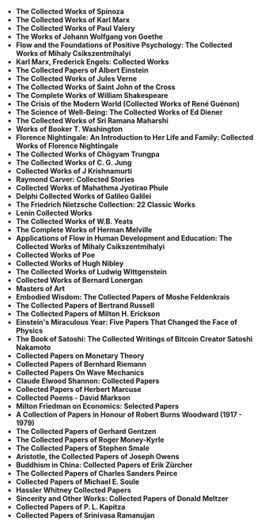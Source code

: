 <ul>

                             

 <li><b><a target="_blank" href="https://github.com/manjunath5496/The-Collected-Works/blob/master/cwl(1).pdf" style="text-decoration:none;">The Collected Works of Spinoza</a></b></li>

 <li><b><a target="_blank" href="https://github.com/manjunath5496/The-Collected-Works/blob/master/cwl(2).pdf" style="text-decoration:none;">The Collected Works of Karl Marx</a></b></li>

<li><b><a target="_blank" href="https://github.com/manjunath5496/The-Collected-Works/blob/master/cwl(3).pdf" style="text-decoration:none;">The Collected Works of Paul Valery</a></b></li>
 <li><b><a target="_blank" href="https://github.com/manjunath5496/The-Collected-Works/blob/master/cwl(4).pdf" style="text-decoration:none;">The Works of Johann Wolfgang von Goethe</a></b></li>                              
<li><b><a target="_blank" href="https://github.com/manjunath5496/The-Collected-Works/blob/master/cwl(5).pdf" style="text-decoration:none;">Flow and the Foundations of Positive Psychology: The Collected Works of Mihaly Csikszentmihalyi</a></b></li>
<li><b><a target="_blank" href="https://github.com/manjunath5496/The-Collected-Works/blob/master/cwl(6).pdf" style="text-decoration:none;">Karl Marx, Frederick Engels: Collected Works</a></b></li>
 <li><b><a target="_blank" href="https://github.com/manjunath5496/The-Collected-Works/blob/master/cwl(7).pdf" style="text-decoration:none;">The Collected Papers of Albert Einstein</a></b></li>

 <li><b><a target="_blank" href="https://github.com/manjunath5496/The-Collected-Works/blob/master/cwl(8).pdf" style="text-decoration:none;"> The Collected Works of Jules Verne </a></b></li>
   <li><b><a target="_blank" href="https://github.com/manjunath5496/The-Collected-Works/blob/master/cwl(9).pdf" style="text-decoration:none;">The Collected Works of Saint John of the Cross</a></b></li>
  
   
 <li><b><a target="_blank" href="https://github.com/manjunath5496/The-Collected-Works/blob/master/cwl(10).pdf" style="text-decoration:none;">The Complete Works of William Shakespeare </a></b></li>                              
<li><b><a target="_blank" href="https://github.com/manjunath5496/The-Collected-Works/blob/master/cwl(11).pdf" style="text-decoration:none;">The Crisis of the Modern World (Collected Works of René Guénon) </a></b></li>
<li><b><a target="_blank" href="https://github.com/manjunath5496/The-Collected-Works/blob/master/cwl(12).pdf" style="text-decoration:none;">The Science of Well-Being: The Collected Works of Ed Diener</a></b></li>
<li><b><a target="_blank" href="https://github.com/manjunath5496/The-Collected-Works/blob/master/cwl(13).pdf" style="text-decoration:none;">The Collected Works of Sri Ramana Maharshi</a></b></li>
<li><b><a target="_blank" href="https://github.com/manjunath5496/The-Collected-Works/blob/master/cwl(14).pdf" style="text-decoration:none;">Works of Booker T. Washington</a></b></li>

 <li><b><a target="_blank" href="https://github.com/manjunath5496/The-Collected-Works/blob/master/cwl(15).pdf" style="text-decoration:none;">Florence Nightingale: An Introduction to Her Life and Family: Collected Works of Florence Nightingale </a></b></li>                              
<li><b><a target="_blank" href="https://github.com/manjunath5496/The-Collected-Works/blob/master/cwl(16).pdf" style="text-decoration:none;">The Collected Works of Chögyam Trungpa </a></b></li>
<li><b><a target="_blank" href="https://github.com/manjunath5496/The-Collected-Works/blob/master/cwl(17).pdf" style="text-decoration:none;">The Collected Works of C. G. Jung</a></b></li>
<li><b><a target="_blank" href="https://github.com/manjunath5496/The-Collected-Works/blob/master/cwl(18).pdf" style="text-decoration:none;">Collected Works of J Krishnamurti</a></b></li>
<li><b><a target="_blank" href="https://github.com/manjunath5496/The-Collected-Works/blob/master/cwl(19).pdf" style="text-decoration:none;">Raymond Carver: Collected Stories</a></b></li>

<li><b><a target="_blank" href="https://github.com/manjunath5496/The-Collected-Works/blob/master/cwl(20).pdf" style="text-decoration:none;">Collected Works of Mahathma Jyotirao Phule  </a></b></li>
<li><b><a target="_blank" href="https://github.com/manjunath5496/The-Collected-Works/blob/master/cwl(21).pdf" style="text-decoration:none;">Delphi Collected Works of Galileo Galilei</a></b></li>
<li><b><a target="_blank" href="https://github.com/manjunath5496/The-Collected-Works/blob/master/cwl(22).pdf" style="text-decoration:none;">The Friedrich Nietzsche Collection: 22 Classic Works</a></b></li>
<li><b><a target="_blank" href="https://github.com/manjunath5496/The-Collected-Works/blob/master/cwl(23).pdf" style="text-decoration:none;">Lenin Collected Works</a></b></li>

<li><b><a target="_blank" href="https://github.com/manjunath5496/The-Collected-Works/blob/master/cwl(24).pdf" style="text-decoration:none;">The Collected Works of W.B. Yeats</a></b></li>
<li><b><a target="_blank" href="https://github.com/manjunath5496/The-Collected-Works/blob/master/cwl(25).pdf" style="text-decoration:none;">The Complete Works of Herman Melville </a></b></li>

<li><b><a target="_blank" href="https://github.com/manjunath5496/The-Collected-Works/blob/master/cwl(26).pdf" style="text-decoration:none;">Applications of Flow in Human Development and Education: The Collected Works of Mihaly Csikszentmihalyi</a></b></li>
<li><b><a target="_blank" href="https://github.com/manjunath5496/The-Collected-Works/blob/master/cwl(27).pdf" style="text-decoration:none;">Collected Works of Poe</a></b></li>
<li><b><a target="_blank" href="https://github.com/manjunath5496/The-Collected-Works/blob/master/cwl(28).pdf" style="text-decoration:none;">Collected Works of Hugh Nibley</a></b></li>

<li><b><a target="_blank" href="https://github.com/manjunath5496/The-Collected-Works/blob/master/cwl(29).pdf" style="text-decoration:none;">The Collected Works of Ludwig Wittgenstein</a></b></li>
<li><b><a target="_blank" href="https://github.com/manjunath5496/The-Collected-Works/blob/master/cwl(30).pdf" style="text-decoration:none;">Collected Works of Bernard Lonergan </a></b></li>

<li><b><a target="_blank" href="https://github.com/manjunath5496/The-Collected-Works/blob/master/cwl(31).pdf" style="text-decoration:none;">Masters of Art  </a></b></li>


<li><b><a target="_blank" href="https://github.com/manjunath5496/The-Collected-Works/blob/master/cwl(32).pdf" style="text-decoration:none;">Embodied Wisdom: The Collected Papers of Moshe Feldenkrais</a></b></li>
<li><b><a target="_blank" href="https://github.com/manjunath5496/The-Collected-Works/blob/master/cwl(33).pdf" style="text-decoration:none;">The Collected Papers of Bertrand Russell</a></b></li>

<li><b><a target="_blank" href="https://github.com/manjunath5496/The-Collected-Works/blob/master/cwl(34).pdf" style="text-decoration:none;">The Collected Papers of Milton H. Erickson</a></b></li>
<li><b><a target="_blank" href="https://github.com/manjunath5496/The-Collected-Works/blob/master/cwl(35).pdf" style="text-decoration:none;">Einstein's Miraculous Year: Five Papers That Changed the Face of Physics</a></b></li>
<li><b><a target="_blank" href="https://github.com/manjunath5496/The-Collected-Works/blob/master/cwl(36).pdf" style="text-decoration:none;">The Book of Satoshi: The Collected Writings of Bitcoin Creator Satoshi Nakamoto</a></b></li>

<li><b><a target="_blank" href="https://github.com/manjunath5496/The-Collected-Works/blob/master/cwl(37).pdf" style="text-decoration:none;">Collected Papers on Monetary Theory</a></b></li>
<li><b><a target="_blank" href="https://github.com/manjunath5496/The-Collected-Works/blob/master/cwl(38).pdf" style="text-decoration:none;">Collected Papers of Bernhard Riemann </a></b></li>

<li><b><a target="_blank" href="https://github.com/manjunath5496/The-Collected-Works/blob/master/cwl(39).pdf" style="text-decoration:none;">Collected Papers On Wave Mechanics </a></b></li>

<li><b><a target="_blank" href="https://github.com/manjunath5496/The-Collected-Works/blob/master/cwl(40).pdf" style="text-decoration:none;">Claude Elwood Shannon: Collected Papers</a></b></li>
<li><b><a target="_blank" href="https://github.com/manjunath5496/The-Collected-Works/blob/master/cwl(41).pdf" style="text-decoration:none;">Collected Papers of Herbert Marcuse</a></b></li>
<li><b><a target="_blank" href="https://github.com/manjunath5496/The-Collected-Works/blob/master/cwl(42).pdf" style="text-decoration:none;">Collected Poems - David Markson</a></b></li>
<li><b><a target="_blank" href="https://github.com/manjunath5496/The-Collected-Works/blob/master/cwl(43).pdf" style="text-decoration:none;">Milton Friedman on Economics: Selected Papers</a></b></li>
<li><b><a target="_blank" href="https://github.com/manjunath5496/The-Collected-Works/blob/master/cwl(44).pdf" style="text-decoration:none;">A Collection of Papers in Honour of Robert Burns Woodward (1917 - 1979)</a></b></li>
<li><b><a target="_blank" href="https://github.com/manjunath5496/The-Collected-Works/blob/master/cwl(45).pdf" style="text-decoration:none;">The Collected Papers of Gerhard Gentzen </a></b></li>

<li><b><a target="_blank" href="https://github.com/manjunath5496/The-Collected-Works/blob/master/cwl(46).pdf" style="text-decoration:none;">The Collected Papers of Roger Money-Kyrle</a></b></li>
<li><b><a target="_blank" href="https://github.com/manjunath5496/The-Collected-Works/blob/master/cwl(47).rar" style="text-decoration:none;">The Collected Papers of Stephen Smale</a></b></li>

<li><b><a target="_blank" href="https://github.com/manjunath5496/The-Collected-Works/blob/master/cwl(48).pdf" style="text-decoration:none;">Aristotle, the Collected Papers of Joseph Owens</a></b></li>

<li><b><a target="_blank" href="https://github.com/manjunath5496/The-Collected-Works/blob/master/cwl(49).pdf" style="text-decoration:none;">Buddhism in China: Collected Papers of Erik Zürcher</a></b></li>
<li><b><a target="_blank" href="https://github.com/manjunath5496/The-Collected-Works/blob/master/cwl(50).pdf" style="text-decoration:none;">The Collected Papers of Charles Sanders Peirce</a></b></li>

<li><b><a target="_blank" href="https://github.com/manjunath5496/The-Collected-Works/blob/master/cwl(51).pdf" style="text-decoration:none;">Collected Papers of Michael E. Soule</a></b></li>
<li><b><a target="_blank" href="https://github.com/manjunath5496/The-Collected-Works/blob/master/cwl(52).pdf" style="text-decoration:none;">Hassler Whitney Collected Papers</a></b></li>
<li><b><a target="_blank" href="https://github.com/manjunath5496/The-Collected-Works/blob/master/cwl(53).pdf" style="text-decoration:none;">Sincerity and Other Works: Collected Papers of Donald Meltzer </a></b></li>
<li><b><a target="_blank" href="https://github.com/manjunath5496/The-Collected-Works/blob/master/cwl(54).pdf" style="text-decoration:none;">Collected Papers of P. L. Kapitza</a></b></li>
<li><b><a target="_blank" href="https://github.com/manjunath5496/The-Collected-Works/blob/master/cwl(55).pdf" style="text-decoration:none;">Collected Papers of Srinivasa Ramanujan </a></b></li>







 </ul>
